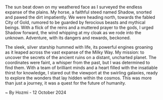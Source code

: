 
The sun beat down on my weathered face as I surveyed the endless expanse of the plains. My horse, a faithful steed named Shadow, snorted and pawed the dirt impatiently. We were heading north, towards the fabled City of Gold, rumored to be guarded by ferocious beasts and mythical beings.  With a flick of the reins and a muttered prayer to the gods, I urged Shadow forward, the wind whipping at my cloak as we rode into the unknown. Adventure, with its dangers and rewards, beckoned.

The sleek, silver starship hummed with life, its powerful engines groaning as it leaped across the vast expanse of the Milky Way. My mission: to uncover the secrets of the ancient ruins on a distant, uncharted planet. The coordinates were faint, a whisper from the past, but I was determined to find them. With a team of brilliant minds and a heart filled with the insatiable thirst for knowledge, I stared out the viewport at the swirling galaxies, ready to explore the wonders that lay hidden within the cosmos.  This was more than just a journey, it was a quest for the future of humanity. 

~ By Hozmi - 12 October 2024
